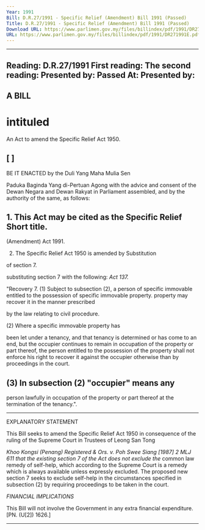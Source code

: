 ```yaml
---
Year: 1991
Bill: D.R.27/1991 - Specific Relief (Amendment) Bill 1991 (Passed)
Title: D.R.27/1991 - Specific Relief (Amendment) Bill 1991 (Passed)
Download URL: https://www.parlimen.gov.my/files/billindex/pdf/1991/DR271991E.pdf
URL: https://www.parlimen.gov.my/files/billindex/pdf/1991/DR271991E.pdf
---
```

---
Reading:
D.R.27/1991
First reading:
The second reading:
Presented by:
Passed At:
Presented by:
---

## A BILL

# intituled

An Act to amend the Specific Relief Act 1950.

## [ ]

BE IT ENACTED by the Duli Yang Maha Mulia Sen

Paduka Baginda Yang di-Pertuan Agong with the advice
and consent of the Dewan Negara and Dewan Rakyat in
Parliament assembled, and by the authority of the same, as
follows:

## 1. This Act may be cited as the Specific Relief Short title.
(Amendment) Act 1991.

2. The Specific Relief Act 1950 is amended by Substitution

of section 7.

substituting section 7 with the following: _Act 137._

"Recovery 7. (1) Subject to subsection (2), a person
of specific
immovable entitled to the possession of specific immovable
property. property may recover it in the manner prescribed

by the law relating to civil procedure.

(2) Where a specific immovable property has

been let under a tenancy, and that tenancy is
determined or has come to an end, but the
occupier continues to remain in occupation of
the property or part thereof, the person entitled
to the possession of the property shall not enforce
his right to recover it against the occupier
otherwise than by proceedings in the court.

## (3) In subsection (2) "occupier" means any

person lawfully in occupation of the property or
part thereof at the termination of the tenancy.".


-----

EXPLANATORY STATEMENT

This Bill seeks to amend the Specific Relief Act 1950 in consequence
of the ruling of the Supreme Court in Trustees of Leong San Tong

_Khoo Kongsi (Penang) Registered & Ors. v. Poh Swee Siang [1987]_
_2 MLJ 611 that the existing section 7 of the Act does not exclude the_
common law remedy of self-help, which according to the Supreme
Court is a remedy which is always available unless expressly excluded.
The proposed new section 7 seeks to exclude self-help in the
circumstances specified in subsection (2) by requiring proceedings to
be taken in the court.

_FINANCIAL_ _IMPLICATIONS_

This Bill will not involve the Government in any extra financial
expenditure. [PN. (U[2]) 1626.]


-----

